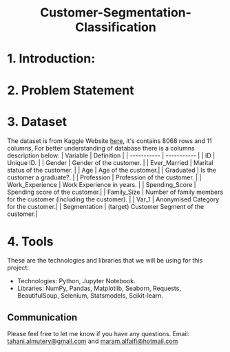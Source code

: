 

  
# <p align="center"> Customer-Segmentation-Classification

# 1.	Introduction:
  
# 2.	Problem Statement


# 3.	Dataset
  The dataset is from Kaggle Website [here](https://www.kaggle.com/juniorbueno/customer-k-means-hierarchical-grouping-dbscan), it's contains 8068 rows and 11    columns, For better understanding of database there is a columns description below:
  | Variable	     | Definition |
| ----------- | ----------- |
| ID	   | Unique ID. |
| Gender	| Gender of the customer. |
| Ever_Married	 | Marital status of the customer. |
| Age	| Age of the customer.|
| Graduated	| Is the customer a graduate?. |
| Profession	| Profession of the customer. |
| Work_Experience |	Work Experience in years. |
| Spending_Score	| Spending score of the customer.|
| Family_Size |	Number of family members for the customer (including the customer). |
| Var_1	| Anonymised Category for the customer.| 
| Segmentation	| (target) Customer Segment of the customer.| 
  

  
# 4.	Tools 
 These are the technologies and libraries that we will be using for this project:
* Technologies: Python, Jupyter Notebook. 
* Libraries: NumPy, Pandas, Matplotlib, Seaborn, Requests, BeautifulSoup, Selenium, Statsmodels, Scikit-learn.
  
## Communication
Please feel free to let me know if you have any questions.
Email:  tahani.almutery@gmail.com and maram.alfaifi@hotmail.com


